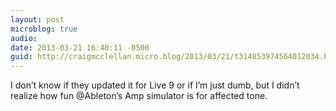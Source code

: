 ```yaml
---
layout: post
microblog: true
audio: 
date: 2013-03-21 16:40:11 -0500
guid: http://craigmcclellan.micro.blog/2013/03/21/t314853974564012034.html
---
```

I don’t know if they updated it for Live 9 or if I’m just dumb, but I didn’t realize how fun @Ableton’s Amp simulator is for affected tone.
